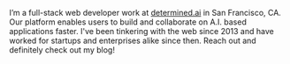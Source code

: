 I’m a full-stack web developer work at [determined.ai](https://determined.ai)
in San Francisco, CA. Our platform enables users to build and collaborate on
A.I. based applications faster. I've been tinkering with the web since 2013 and
have worked for startups and enterprises alike since then. Reach out and
definitely check out my blog!
